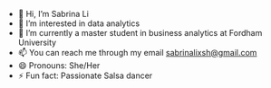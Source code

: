 - 👋 Hi, I’m Sabrina Li
- 👀 I’m interested in data analytics
- 🌱 I’m currently a master student in business analytics at Fordham University 
- 📫 You can reach me through my email sabrinalixsh@gmail.com
- 😄 Pronouns: She/Her
- ⚡ Fun fact: Passionate Salsa dancer

<!---
Acorangli/Acorangli is a ✨ special ✨ repository because its `README.md` (this file) appears on your GitHub profile.
You can click the Preview link to take a look at your changes.
--->
